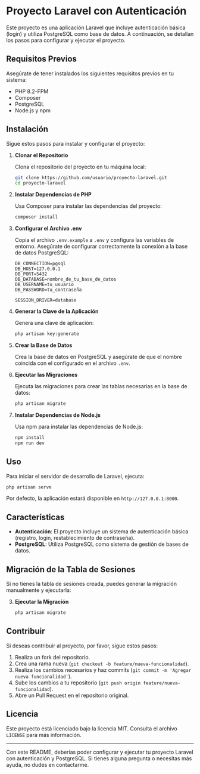 # Proyecto Laravel con Autenticación

Este proyecto es una aplicación Laravel que incluye autenticación básica (login) y utiliza PostgreSQL como base de datos. A continuación, se detallan los pasos para configurar y ejecutar el proyecto.

## Requisitos Previos

Asegúrate de tener instalados los siguientes requisitos previos en tu sistema:

- PHP 8.2-FPM
- Composer
- PostgreSQL
- Node.js y npm

## Instalación

Sigue estos pasos para instalar y configurar el proyecto:

1. **Clonar el Repositorio**

   Clona el repositorio del proyecto en tu máquina local:

   ```bash
   git clone https://github.com/usuario/proyecto-laravel.git
   cd proyecto-laravel
   ```

2. **Instalar Dependencias de PHP**

   Usa Composer para instalar las dependencias del proyecto:

   ```bash
   composer install
   ```

3. **Configurar el Archivo .env**

   Copia el archivo `.env.example` a `.env` y configura las variables de entorno. Asegúrate de configurar correctamente la conexión a la base de datos PostgreSQL:

   ```env
   DB_CONNECTION=pgsql
   DB_HOST=127.0.0.1
   DB_PORT=5432
   DB_DATABASE=nombre_de_tu_base_de_datos
   DB_USERNAME=tu_usuario
   DB_PASSWORD=tu_contraseña

   SESSION_DRIVER=database
   ```

4. **Generar la Clave de la Aplicación**

   Genera una clave de aplicación:

   ```bash
   php artisan key:generate
   ```

5. **Crear la Base de Datos**

   Crea la base de datos en PostgreSQL y asegúrate de que el nombre coincida con el configurado en el archivo `.env`.

6. **Ejecutar las Migraciones**

   Ejecuta las migraciones para crear las tablas necesarias en la base de datos:

   ```bash
   php artisan migrate
   ```

7. **Instalar Dependencias de Node.js**

   Usa npm para instalar las dependencias de Node.js:

   ```bash
   npm install
   npm run dev
   ```

## Uso

Para iniciar el servidor de desarrollo de Laravel, ejecuta:

```bash
php artisan serve
```

Por defecto, la aplicación estará disponible en `http://127.0.0.1:8000`.

## Características

- **Autenticación**: El proyecto incluye un sistema de autenticación básica (registro, login, restablecimiento de contraseña).
- **PostgreSQL**: Utiliza PostgreSQL como sistema de gestión de bases de datos.

## Migración de la Tabla de Sesiones

Si no tienes la tabla de sesiones creada, puedes generar la migración manualmente y ejecutarla:


3. **Ejecutar la Migración**

   ```bash
   php artisan migrate
   ```

## Contribuir

Si deseas contribuir al proyecto, por favor, sigue estos pasos:

1. Realiza un fork del repositorio.
2. Crea una rama nueva (`git checkout -b feature/nueva-funcionalidad`).
3. Realiza los cambios necesarios y haz commits (`git commit -m 'Agregar nueva funcionalidad'`).
4. Sube los cambios a tu repositorio (`git push origin feature/nueva-funcionalidad`).
5. Abre un Pull Request en el repositorio original.

## Licencia

Este proyecto está licenciado bajo la licencia MIT. Consulta el archivo `LICENSE` para más información.

---

Con este README, deberías poder configurar y ejecutar tu proyecto Laravel con autenticación y PostgreSQL. Si tienes alguna pregunta o necesitas más ayuda, no dudes en contactarme.
